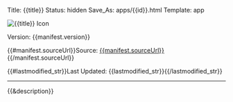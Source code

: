 Title: {{title}}
Status: hidden
Save_As: apps/{{id}}.html
Template: app

<img src="{{iconUri}}" class="app-icon" alt="{{title}} Icon" />

Version: {{manifest.version}}

{{#manifest.sourceUrl}}Source: [{{manifest.sourceUrl}}]({{manifest.sourceUrl}}){{/manifest.sourceUrl}}

{{#lastmodified_str}}Last Updated: {{lastmodified_str}}{{/lastmodified_str}}

---

{{&description}}
